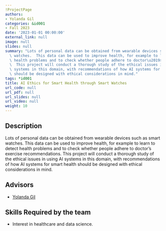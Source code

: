 ```yaml
---
!ProjectPage
authors:
- Yolanda Gil
categories: &id001
- Fall 2023
date: '2023-01-01 00:00:00'
external_link: null
image: null
slides: null
summary: "Lots of personal data can be obtained from wearable devices such as smart\
  \ watches.  This data can be used to improve health, for example to learn to detect\
  \ health problems and to check whether people adhere to doctor\u2019s exercise recommendations.\
  \  This project will conduct a thorough study of the ethical issues in using AI\
  \ systems in this domain, with recommendations of how AI systems for smart health\
  \ should be designed with ethical considerations in mind."
tags: *id001
title: AI Ethics for Smart Health through Smart Watches
url_code: null
url_pdf: null
url_slides: null
url_video: null
weight: 10
---
```

## Description

Lots of personal data can be obtained from wearable devices such as smart watches.  This data can be used to improve health, for example to learn to detect health problems and to check whether people adhere to doctor’s exercise recommendations.  This project will conduct a thorough study of the ethical issues in using AI systems in this domain, with recommendations of how AI systems for smart health should be designed with ethical considerations in mind.




## Advisors

* [Yolanda Gil](../../../author/yolanda-gil)

## Skills Required by the team


* Interest in healthcare and data science.